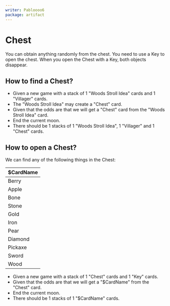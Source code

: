 ```yaml
---
writer: Pabloooo6
package: artifact
---
```


# Chest

You can obtain anything randomly from the chest.
You need to use a Key to open the chest.
When you open the Chest with a Key, both objects disappear.

## How to find a Chest?

* Given a new game with a stack of 1 "Woods Stroll Idea" cards and 1 "Villager" cards.
* The "Woods Stroll Idea" may create a "Chest" card.
* Given that the odds are that we will get a "Chest" card from the "Woods Stroll Idea" card.
* End the current moon.
* There should be 1 stacks of 1 "Woods Stroll Idea", 1 "Villager" and 1 "Chest" cards.

## How to open a Chest?

We can find any of the following things in the Chest:

| $CardName |
|-----------|
| Berry     |
| Apple     |
| Bone      |
| Stone     |
| Gold      |
| Iron      |
| Pear      |
| Diamond   |
| Pickaxe   |
| Sword     |
| Wood      |

 * Given a new game with a stack of 1 "Chest" cards and 1 "Key" cards.
 * Given that the odds are that we will get a "$CardName" from the "Chest" card.
 * End the current moon.
 * There should be 1 stacks of 1 "$CardName" cards.
